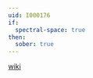 ```yaml
---
uid: I000176
if:
  spectral-space: true
then:
  sober: true
---
```

[wiki](http://en.wikipedia.org/wiki/Sober_space)

